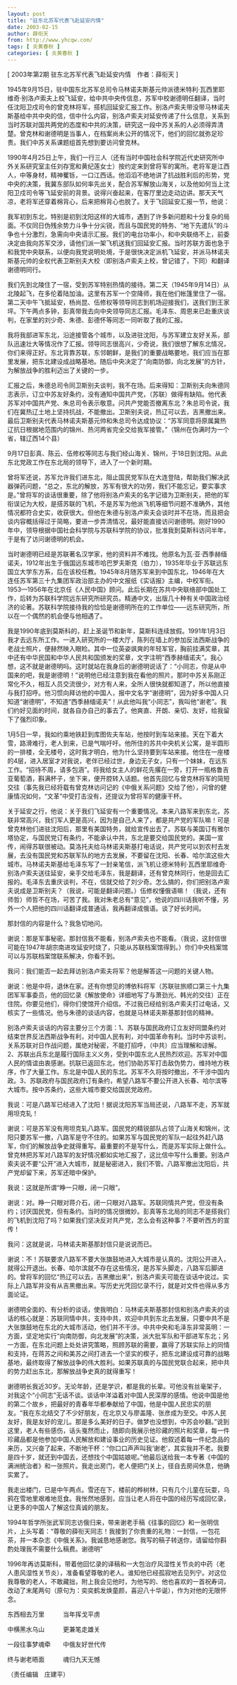 ```yaml
---
layout: post
title: "驻东北苏军代表飞赴延安内情"
date: 2003-02-15
author: 薛衔天
from: http://www.yhcqw.com/
tags: [ 炎黄春秋 ]
categories: [ 炎黄春秋 ]
---
```



[ 2003年第2期 驻东北苏军代表飞赴延安内情　作者：薛衔天 ]


1945年9月15日，驻中国东北苏军总司令马林诺夫斯基元帅派德米特利·瓦西里耶维奇·别洛卢索夫上校飞延安，给中共中央传信息，苏军中校谢德明任翻译，当时任沈阳卫戍司令的曾克林将军，搭机回延安汇报工作。别洛卢索夫带没带马林诺夫斯基给中共中央的信，信中什么内容，别洛卢索夫对延安传递了什么信息，关系到当时苏联对国共两党的态度和中共的决策，研究这一段中苏关系的人必须得弄清楚。曾克林和谢德明是当事人，在档案尚未公开的情况下，他们的回忆就弥足珍贵。我们中苏关系课题组首先想到要访问曾克林。


1990年4月25日上午，我们一行三人（还有当时中国社会科学院近代史研究所中外关系研究室主任刘存宽和黄纪莲女士）按约定来到曾将军的寓所。老将军是江西人，中等身材，精神矍铄，一口江西话。他滔滔不绝地讲了抗战胜利后的形势，党中央的决策，我冀东部队如何率先出关，配合苏军解放山海关，以及他如何当上沈阳卫戍司令等飞延安前的背景。说得兴奋起来，在客厅里边走动边讲。那天天气凉，老将军还穿着棉背心，后来把棉背心也脱了。关于飞回延安汇报一节，他说：


我军初到东北，特别是初到沈阳这样的大城市，遇到了许多新问题和十分复杂的局面。不仅同日伪残余势力斗争十分尖锐，而且与国民党的特务、“地下先遣队”的斗争也十分激烈，急需向中央请示汇报。我们的电台功率小，和中央联络不上，前委决定由我向苏军交涉，请他们派一架飞机送我们回延安汇报。当时苏联方面也急于和我党中央联系，以便向我党说明处境，于是很快决定派机飞延安，并派马林诺夫斯基元帅的全权代表卫斯别夫大校（即别洛卢索夫上校，曾记错了，下同）和翻译谢德明同行。


我们先到北陵住了一宿，受到苏军特别热情的接待。第二天（1945年9月14日）从北陵起飞，在多伦着陆加油。这里有苏军一个空降师，我在他们帐篷里住了一宿。第二天中午飞抵延安，杨尚昆、伍修权等领导同志到机场迎接我们，送我们到王家坪。下午两点多钟，彭真带我去向中央领导同志汇报。毛泽东、周恩来已赴重庆谈判，在家里的刘少奇、朱德、彭德怀等同志一同听取了我的汇报。


我将我部进军东北，沿途接管各个城市，以及进驻沈阳，与苏军建立友好关系，部队迅速壮大等情况作了汇报。领导同志很高兴，少奇说，我们很想了解东北情况，你们来得正好。东北背靠苏联，东邻朝鲜，是我们的重要战略要地，我们应当在那里发展，把东北建设成战略基地。随后中央决定了“向南防御，向北发展”的方针，为解放战争的胜利迈出了关键的一步。


汇报之后，朱德总司令同卫斯别夫谈判，我不在场。后来得知：卫斯别夫向朱德同志表示，订立中苏友好条约，没有通知中国共产党，（苏联）做得有缺陷。他代表苏军对中国共产党、朱总司令表示敬意。问共产党能否撤离东北？朱总司令说，我们在冀热辽土地上坚持抗战，不能撤出。卫斯别夫说，热辽可以去，吉黑撤出来。最后卫斯别夫代表马林诺夫斯基元帅和朱总司令达成协议：“苏军同意将原属冀热辽抗日根据地范围内的锦州、热河两省完全交给我军接管。”（锦州在伪满时为一个省，辖辽西14个县）

9月17日彭真、陈云、伍修权等同志与我们经山海关、锦州，于18日到沈阳。从此东北党政工作在东北局的领导下，进入了一个新时期。


曾将军还说，苏军允许我们进东北，阻止国民党军队在大连登陆，帮助我们解决武器弹药问题，“总之，东北的解放，苏军有很大的功劳，我们不能忘记，要实事求是。”曾将军的谈话很重要，除了他将别洛卢索夫的名字记错为卫斯别夫，把他的军衔误记为大校，是搭苏联的飞机，不是苏军为他派飞机等细节问题不准确外，其他情况都符合史实，收获很大。但他在朱德与别洛卢索夫会谈时并不在场，而且把会谈内容概括得过于简略，要进一步弄清情况，最好能直接访问谢德明。刚好1990年中，领导根据中国社会科学院与苏联科学院的协议，批准我到莫斯科访问半年，于是有了访问谢德明的机会。


当时谢德明已经是苏联著名汉学家，他的资料并不难找。他原名为瓦·亚·西季赫缅诺夫，1912年出生于俄国远东城市哈巴罗夫斯克（伯力），1935年毕业于苏联远东国立大学东方系，后在该校任教。1945年8月随苏军来到中国东北，1946年在大连任苏军第三十九集团军政治部主办的中文报纸《实话报》主编，中校军衔。1953—1956年在北京任《人民中国》顾问。此后长期在苏共中央联络部中国处工作，后转为苏联科学院远东研究所研究员。精通中文，出版几十种有关中国政治经济的论著。苏联科学院接待我的恰恰是谢德明所在的工作单位——远东研究所，所以在一个偶然的机会便与他相遇了。


我是1990年底到莫斯科的，赶上圣诞节和新年，莫斯科连续放假。1991年1月3日我才去远东所工作。一进入研究所的一楼大厅，陈列在墙上的参加反法西斯战争的老战士照片，便赫然映入眼睑。其中一位英姿飒爽的年轻军官，胸前挂满奖章，其中还有中华民国和中华人民共和国颁发的奖章，文字注明“西季赫缅诺夫”。我心想，这不就是谢德明吗。这时就站在我身后的谢德明说话了：“小同志，你是从中国来的吧，我是谢德明！”说明他已经注意到我在看他的照片。那时中苏关系刚正常化不久，相互人员交流很少，对方有人来，全所人很快就都知道了，所以他直接与我打招呼。他习惯向拜访他的中国人，报中文名字“谢德明”，因为好多中国人只知道“谢德明”，不知道“西季赫缅诺夫”！从此他叫我“小同志”，我叫他“谢老”。我们约好见面的时间，就各自办自己的事去了。他爽直、开朗、亲切、友好，给我留下了强烈印象。


1月5日一早，我如约乘地铁赶到库图佐夫车站，他按时到车站来接。天在下着大雪，路滑难行，老人到来，已是气喘吁吁。他所住的苏共中央机关公寓，是半圆形的一排楼，全无楼号，这时我才明白，他为什么坚持要到车站来接。他住在一座楼的4层，进入居室才对我说，老伴已经过世，身边无子女，只有一个妹妹，在远东工作。“招待不周，请多包涵”。将我给女主人的鲜花先撂在一旁，打开一瓶格鲁吉亚葡萄酒，斟满杯子，坐下来，便开腔转入话题。他首先回忆与曾克林将军的简短交往（事先我已经将载有曾克林访问记的《中俄关系问题》交给了他），问曾的健康情况如何，“文革”中受打击没有，还提议为曾将军的健康干杯。


关于延安之行，他说：关于我们飞延安有一个重要情况。本来八路军来到东北，苏联非常高兴，我们军人更是高兴，因为是自己人来了，都是共产党的军队嘛！可是曾克林他们进驻沈阳后，那里有美国特务，就给宣传出去了。苏联与美国订有雅尔塔协定，与国民党订有条约，不能承认中共，东北是要交给国民党的。美国一宣传，闹得苏联很被动。莫洛托夫给马林诺夫斯基打电话说，共产党可以到农村去发展，去没有国民党和苏联军队的地方去发展，不要留在沈阳、长春、哈尔滨这些大城市。马林诺夫斯基给毛泽东写了一封亲笔信，派飞机让德米特利·瓦西里耶维奇·别洛卢索夫送往延安，亲手交给毛泽东，我是翻译，还有曾克林同行，他是回去汇报的。毛泽东去重庆谈判，不在，信就交给了刘少奇。怎么搞的，你们把别洛卢索夫说成是卫斯别夫？（我说，可能是翻译问题。）伍修权懂俄语嘛！（我说，还有师哲）师哲不在场，可苦了我。我对朱老总有“意见”，他说的四川话我听不懂，另外一个人把他的四川话翻译成普通话，我再翻译成俄语。谈了好长时间。

那封信的内容是什么？我急切地问。


谢说：那是军事秘密。那封信我不能看，别洛卢索夫也不能看。（我说，这封信很可能在1947年胡宗南进攻延安时烧了，只能从苏联档案馆得到。）你们中央档案馆可以与苏联档案馆联系解决，你看不到。

我问：我们能否一起去拜访别洛卢索夫将军？他是解答这一问题的关键人物。


谢说：他是中将，退休在家。还有你想见的博依科将军（苏联驻旅顺口第三十九集团军军事委员，他的回忆录《解放使命》详细地写了与萧劲光、韩光的交往）正在住院。你要见他们，得你们使馆开介绍信。不过我已经给别洛卢索夫打过电话，又核实了一些情况。他与朱德的谈话内容，也就是马林诺夫斯基那封信的精神。


别洛卢索夫谈话的内容主要分三个方面：1、苏联与国民政府订立友好同盟条约对结束世界反法西斯战争有利，对中国人民有利，对中国革命有利。当时中苏谈判，关系苏联对日作战问题，属绝对秘密，不能打招呼，（中共）应当理解和谅解。2、苏联出兵东北是履行国际主义义务，受到中国东北人民热烈欢迎。苏军对中国人民的情谊由衷感谢。抗联已返回东北，他们协助苏军打击敌伪势力，维持地方秩序，作了大量工作。东北是中国人民的东北。苏军不久将按时撤出，不干涉中国内政。3、苏联政府与国民政府订有条约，希望八路军不要公开进入长春、哈尔滨等大城市。按中苏条约，这些大城市要交给国民党政府。

我说：可是八路军已经进入了沈阳！据说沈阳苏军当局还说，八路军不走，苏军就用坦克轧！


谢说：可是苏军没有用坦克轧八路军。国民党的精锐部队占领了山海关和锦州，沈阳只要苏军一撤，八路军是守不住的。如果苏军与国民党的军队一起往外赶八路军，你们的解放战争史就得重写。最重要的不是写什么，而是苏军实际上做什么。曾克林把苏军对八路军的友好情况都如实地汇报了，这比信中写什么重要。别洛卢索夫说不要“公开”进入大城市，就是秘密进入，我们不管。八路军撤出沈阳后，共产党却留下来，苏军还暗中保护。

我说：这就是所谓“睁一只眼，闭一只眼”。


谢说：对。睁一只眼对蒋介石，闭一只眼对八路军。苏联同情共产党，但没有条约；讨厌国民党，但有条约。当时的情况很微妙。彭真等东北局的同志不是搭我们的飞机到沈阳了吗？如果我们坚决反对共产党，怎么会有这种事？不要听西方的宣传！

我问：这就是说，马林诺夫斯基那封信只是说说而已。


谢说：不！苏联要求八路军不要大张旗鼓地进入大城市是认真的。沈阳公开进入，就得公开退出。长春、哈尔滨就不存在这些情况，是苏军头脚走，八路军后脚进的。曾将军的回忆“热辽可以去，吉黑撤出来”，别洛卢索夫可能在谈话中说过。实际上八路军并没有从吉黑撤出来。写历史光凭回忆录不行，就是对文件也得从多方面论证。


谢德明全面的、有分析的谈话，使我明白：马林诺夫斯基那封信和别洛卢索夫的谈话的核心就是：苏联同情中共，支持中共，欢迎中共到东北去发展，只要中共不是大张旗鼓地在东北的大城市活动，他们并不干涉。中共中央和毛泽东非常英明：一方面，坚定地实行“向南防御，向北发展”的决策，派大批军队和干部进军东北；另一方面，在东北问题上处处讲究策略，照顾苏联的需要，赢得了苏联实际上的同情和支持，在蒋苏之间和美苏之间打进去一个坚实的楔子，把东北建设成可靠的战略基地，最终取得了解放战争的伟大胜利。如果苏联真的与国民党联合起来，把中共的势力赶出东北，那解放战争史真的就得重写！


谢德明长我近30岁。无论年龄，还是学识，都是我的长辈。可他没有丝毫架子，对我这个“小同志”无话不谈。谈话中洋溢着对中国人民深厚的感情。他说中国是他的第二个故乡，把最好的青春年华都奉献给了中国，他是中国人民忠实的朋友。“我在东北结交了不少好朋友，在北京又与廖盖隆、张彦成为至交。中苏人民友好，我是友好的宠儿。那是多么美好的日子。做梦也没想到，中苏会吵翻。”说到这里，老人有些感伤，话头戛然而止，随即向我展示他珍藏的照片和奖章，每一件珍藏品都是他参加中国人民解放和建设事业的历史见证。他叙述着每一件纪念品的来历，又兴奋了起来，不断地干杯：“你口口声声叫我‘谢老’，其实我并不老。我要是四十岁，就还到中国去，还想找个中国姑娘呢。”他最后送给我一本专著《中国的满洲统治者》和一张照片。我走出房门，老人便把门关上，径自去房间休息，他确实累了。


我走出楼门，已是中午两点。雪还在下，楼前的桦树林，只有几个儿童在玩耍，乌鸦在雪地里艰难地觅食。我怅然地感到，应当让老人将在中国的经历写成回忆录，让更多的中国人了解这位真诚的朋友。


1994年哲学所张武军同志访俄归来，带来谢老手稿《往事的回忆》和一张明信片，上头写着：“尊敬的薛衔天同志！我接到了你贵重的礼物：一封信，一包花茶，并一本杂志《中俄关系》。我诚恳地感谢您。我写的稿子转送你，请留给你斟酌处理我不需要什么稿费。谢德明”


1996年再访莫斯科，带着他回忆录的译稿和一大包治疗风湿性关节炎的中药（老人患风湿性关节炎），准备看望尊敬的老人。谁知他已经孤寂地去见列宁。对这位我尊敬的老人，不敢藏拙，附上我会见他时，为他写的、他也喜欢的一首祝寿词，改动了末尾两句（原句为：奕奕鹤发焕童颜，喜迎八十华诞），作为对他的无限怀念。

东西相去万里　　　当年挥戈平虏

中横黑水乌山　　　更兼笔走雄关

一段往事梦魂牵　　中俄友好世代传

终与谢老晤面　　　魂归九天无憾

（责任编辑　庄建平）


